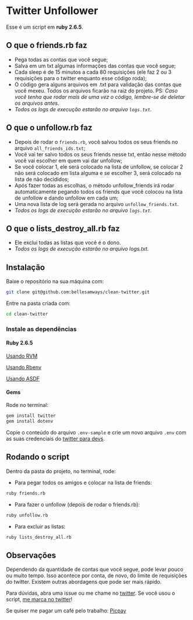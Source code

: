 # Twitter Unfollower

Esse é um script em **ruby 2.6.5**.

## O que o friends.rb faz

- Pega todas as contas que você segue;
- Salva em um txt algumas informações das contas que você segue;
- Cada sleep é de 15 minutos a cada 80 requisições (ele faz 2 ou 3 requisições para o twitter enquanto esse código roda);
- O código gera alguns arquivos em .txt para validação das contas que você mexeu. Todos os arquivos ficarão na raiz do projeto. PS: *Caso você tenha que rodar mais de uma vez o código, lembre-se de deletar os arquivos antes.*
- *Todos os logs de execução estarão no arquivo `logs.txt`.*

## O que o unfollow.rb faz

- Depois de rodar o `friends.rb`, você salvou todos os seus friends no arquivo `all_friends_ids.txt`;
- Você vai ter salvo todos os seus friends nesse txt, então nesse método você vai escolher em quem vai dar unfollow;
- Se você colocar 1, ele será colocado na lista de unfollow, se colocar 2 não será colocado em lista alguma e se escolher 3, será colocado na lista de não decididos;
- Após fazer todas as escolhas, o método unfollow_friends irá rodar automaticamente pegando todos os friends que você colocou na lista de unfollow e dando unfollow em cada um;
- Uma nova lista de log será gerada no arquivo `unfollow_friends.txt`.
- *Todos os logs de execução estarão no arquivo `logs.txt`.*

## O que o lists_destroy_all.rb faz

- Ele exclui todas as listas que você é o dono.
- *Todos os logs de execução estarão no arquivo logs.txt.*

## Instalação

Baixe o repositório na sua máquina com:

```bash
git clone git@github.com:bellesamways/clean-twitter.git
```

Entre na pasta criada com:

```bash
cd clean-twitter
```

### Instale as dependências

#### Ruby 2.6.5

[Usando RVM](https://www.ruby-lang.org/pt/documentation/installation/#rvm)

[Usando Rbenv](https://www.ruby-lang.org/pt/documentation/installation/#rbenv)

[Usando ASDF](https://github.com/asdf-vm/asdf-ruby)

#### Gems

Rode no terminal:

```bash
gem install twitter
gem install dotenv
```

Copie o conteúdo do arquivo `.env-sample` e crie um novo arquivo `.env` com as suas credenciais do [twitter para devs](https://developer.twitter.com/en).

## Rodando o script

Dentro da pasta do projeto, no terminal, rode:

- Para pegar todos os amigos e colocar na lista de friends:

```bash
ruby friends.rb
```

- Para fazer o unfollow (depois de rodar o friends.rb):

```bash
ruby unfollow.rb
```

- Para excluir as listas:

```bash
ruby lists_destroy_all.rb
```

## Observações

Dependendo da quantidade de contas que você segue, pode levar pouco ou muito tempo. Isso acontece por conta, de novo, do limite de requisições do twitter. Existem outras abordagens que pode ser mais rápido.

Para dúvidas, abra uma issue ou me chame no [twitter](https://twitter.com/bellesamways). Se você usou o script, [me marca no twitter](https://twitter.com/bellesamways)!

Se quiser me pagar um café pelo trabalho: [Picpay](https://picpay.me/isabelle.samways)
